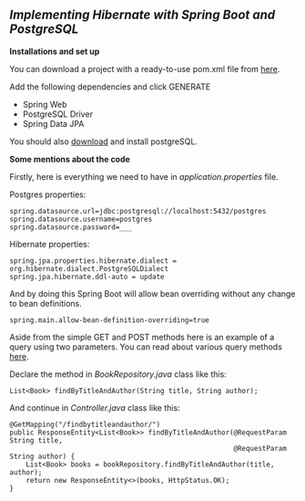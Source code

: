 ## *Implementing Hibernate with Spring Boot and PostgreSQL*

**Installations and set up**

You can download a project with a ready-to-use pom.xml file from [here](https://start.spring.io).

Add the following dependencies and click GENERATE
- Spring Web
- PostgreSQL Driver
- Spring Data JPA

You should also [download](https://www.enterprisedb.com/downloads/postgres-postgresql-downloads) and install postgreSQL.

**Some mentions about the code**

Firstly, here is everything we need to have in *application.properties* file.

Postgres properties:
```
spring.datasource.url=jdbc:postgresql://localhost:5432/postgres
spring.datasource.username=postgres
spring.datasource.password=___
```
Hibernate properties:
```
spring.jpa.properties.hibernate.dialect = org.hibernate.dialect.PostgreSQLDialect
spring.jpa.hibernate.ddl-auto = update
```
And by doing this Spring Boot will allow bean overriding without any change to bean definitions.
```
spring.main.allow-bean-definition-overriding=true
```

Aside from the simple GET and POST methods here is an example of a query using two parameters. You can read about various query methods [here](https://docs.spring.io/spring-data/jpa/docs/current/reference/html/#jpa.query-methods).

Declare the method in *BookRepository.java* class like this:
```
List<Book> findByTitleAndAuthor(String title, String author);
```
And continue in *Controller.java* class like this:
```
@GetMapping("/findbytitleandauthor/")
public ResponseEntity<List<Book>> findByTitleAndAuthor(@RequestParam String title, 
                                                       @RequestParam String author) {
    List<Book> books = bookRepository.findByTitleAndAuthor(title, author);
    return new ResponseEntity<>(books, HttpStatus.OK);
}
```




